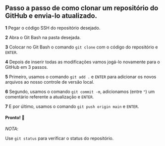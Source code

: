 ## Passo a passo de como clonar um repositório do GitHub e envia-lo atualizado.

**1** Pegar o código SSH do repositório desejado.

**2** Abra o Git Bash na pasta desejada.

**3** Colocar no Git Bash o comando `git clone` com o código do repositório e `ENTER`.

**4**  Depois de inserir todas as modificações vamos jogá-lo novamente para o GitHub em 3 passos.

**5**  Primeiro, usamos o comando `git add .` e `ENTER` para adicionar os novos arquivos ao nosso controle de versão local.

**6** Segundo, usamos o comando `git commit -m`, adicionamos (entre `"`) um comentário referente a atualização e `ENTER`.

**7** E por último, usamos o comando `git push origin main` e `ENTER`.

#### Pronto! :raised_hands:

*NOTA*:

Use `git status` para verificar o status do repositório.